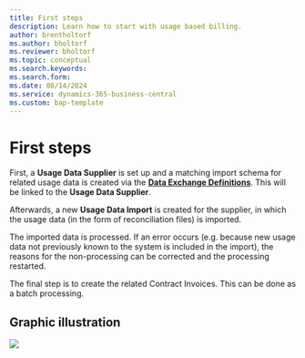 ```yaml
---
title: First steps 
description: Learn how to start with usage based billing.
author: brentholtorf
ms.author: bholtorf
ms.reviewer: bholtorf
ms.topic: conceptual
ms.search.keywords: 
ms.search.form: 
ms.date: 08/14/2024
ms.service: dynamics-365-business-central
ms.custom: bap-template
---
```


# First steps

First, a **Usage Data Supplier** is set up and a matching import schema for related usage data is created via the **<a href="https://learn.microsoft.com/en-us/dynamics365/business-central/across-how-to-set-up-data-exchange-definitions" title="Data Exchange Definitions">Data Exchange Definitions</a>**. This will be linked to the **Usage Data Supplier**.

Afterwards, a new **Usage Data Import** is created for the supplier, in which the usage data (in the form of reconciliation files) is imported.

The imported data is processed. If an error occurs (e.g. because new usage data not previously known to the system is included in the import), the reasons for the non-processing can be corrected and the processing restarted.

The final step is to create the related Contract Invoices. This can be done as a batch processing.


## Graphic illustration
![](/img/ubb/ProcessOverview.png)